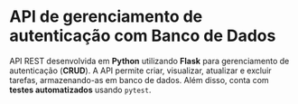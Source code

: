 # API de gerenciamento de autenticação com Banco de Dados

API REST desenvolvida em **Python** utilizando **Flask** para gerenciamento de autenticação (**CRUD**). A API permite criar, visualizar, atualizar e excluir tarefas, armazenando-as em banco de dados. Além disso, conta com **testes automatizados** usando `pytest`.